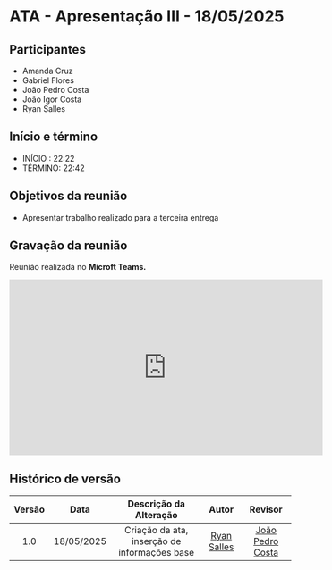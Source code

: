 # ATA - Apresentação III - 18/05/2025

## Participantes
- Amanda Cruz
- Gabriel Flores
- João Pedro Costa
- João Igor Costa
- Ryan Salles

## Início e término
- INÍCIO : 22:22
- TÉRMINO: 22:42

## Objetivos da reunião
- Apresentar trabalho realizado para a terceira entrega

## Gravação da reunião

Reunião realizada no **Microft Teams.**

<iframe width="560" height="315" src="https://www.youtube.com/embed/Bn4xtHuKhI0?si=AhFdfGg3Znlwe7XA" title="YouTube video player" frameborder="0" allow="accelerometer; autoplay; clipboard-write; encrypted-media; gyroscope; picture-in-picture; web-share" referrerpolicy="strict-origin-when-cross-origin" allowfullscreen></iframe>

## Histórico de versão

| Versão |    Data    |    Descrição da Alteração                       |         Autor         |       Revisor     |
| :----: | :--------: | :---------------------------------------------: | :-------------------: | :---------------: |
|  1.0   | 18/05/2025 | Criação da ata, inserção de informações base    | [Ryan Salles](https://github.com/RA-Salles) | [João Pedro Costa](https://github.com/johnaopedro) |
